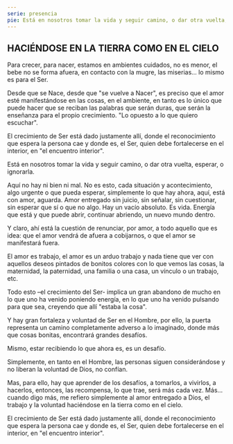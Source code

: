 ```yaml
---
serie: presencia
pie: Está en nosotros tomar la vida y seguir camino, o dar otra vuelta, esperar, o ignorarla
---
```


## HACIÉNDOSE EN LA TIERRA COMO EN EL CIELO

Para crecer, para nacer, estamos en ambientes cuidados, no es menor, el bebe no se forma afuera, en contacto con la mugre, las miserias… lo mismo es para el Ser.

Desde que se Nace, desde que "se vuelve a Nacer", es preciso que el amor esté manifestándose en las cosas, en el ambiente, en tanto es lo único que puede hacer que se reciban las palabras que serán duras, que serán la enseñanza para el propio crecimiento. "Lo opuesto a lo que quiero escuchar".

El crecimiento de Ser está dado justamente allí, donde el reconocimiento que espera la persona cae y donde es, el Ser, quien debe fortalecerse en el interior, en "el encuentro interior".

Está en nosotros tomar la vida y seguir camino, o dar otra vuelta, esperar, o ignorarla.

Aquí no hay ni bien ni mal. No es esto, cada situación y acontecimiento, algo urgente o que pueda esperar, simplemente lo que hay ahora, aquí, está con amor, aguarda. Amor entregado sin juicio, sin señalar, sin cuestionar, sin esperar que sí o que no algo. Hay un vacío absoluto. Es vida. Energía que está y que puede abrir, continuar abriendo, un nuevo mundo dentro.

Y claro, ahí está la cuestión de renunciar, por amor, a todo aquello que es idea: que el amor vendrá de afuera a cobijarnos, o que el amor se manifestará fuera.

El amor es trabajo, el amor es un arduo trabajo y nada tiene que ver con aquellos deseos pintados de bonitos colores con lo que vemos las cosas, la maternidad, la paternidad, una familia o una casa, un vínculo o un trabajo, etc.

Todo esto –el crecimiento del Ser- implica un gran abandono de mucho en lo que uno ha venido poniendo energía, en lo que uno ha venido pulsando para que sea, creyendo que allí "estaba la cosa".

Y hay gran fortaleza y voluntad de Ser en el Hombre, por ello, la puerta representa un camino completamente adverso a lo imaginado, donde más que cosas bonitas, encontrará grandes desafíos.

Mismo, estar recibiendo lo que ahora es, es un desafío.

Simplemente, en tanto en el Hombre, las personas siguen considerándose y no liberan la voluntad de Dios, no confían.

Mas, para ello, hay que aprender de los desafíos, a tomarlos, a vivirlos, a hacerlos, entonces, las recompensa, lo que trae, será más cada vez. Más… cuando digo más, me refiero simplemente al amor entregado a Dios, el trabajo y la voluntad haciéndose en la tierra como en el cielo.

El crecimiento de Ser está dado justamente allí, donde el reconocimiento que espera la persona cae y donde es, el Ser, quien debe fortalecerse en el interior, en "el encuentro interior".
